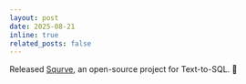 ```yaml
---
layout: post
date: 2025-08-21 
inline: true
related_posts: false
---
```

Released [Squrve](https://github.com/Satissss/Squrve), an open-source project for Text-to-SQL. :rocket: